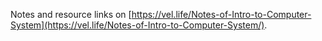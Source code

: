 Notes and resource links on [https://vel.life/Notes-of-Intro-to-Computer-System](https://vel.life/Notes-of-Intro-to-Computer-System/).